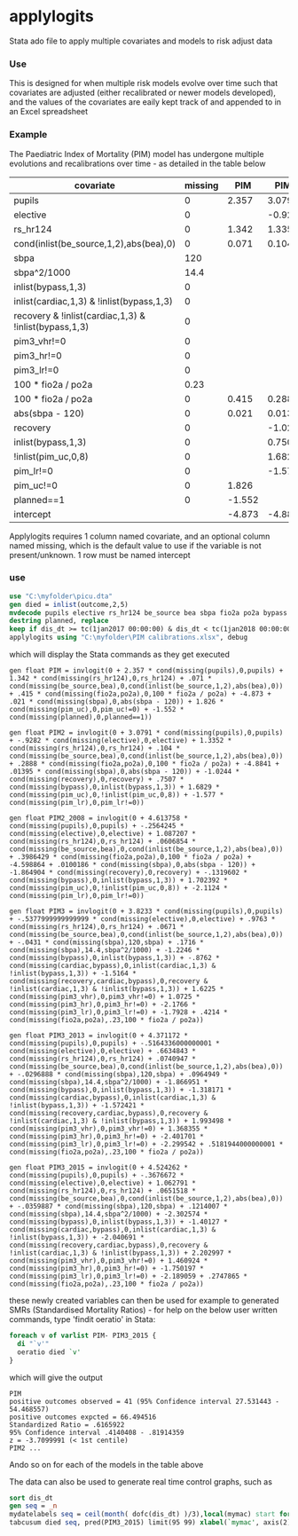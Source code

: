 # applylogits
Stata ado file to apply multiple covariates and models to risk adjust data

### Use
This is designed for when multiple risk models evolve over time such that covariates are adjusted (either recalibrated or newer models developed), and the values of the covariates are eaily kept track of and appended to in an Excel spreadsheet

### Example
The Paediatric Index of Mortality (PIM) model has undergone multiple evolutions and recalibrations over time - as detailed in the table below

covariate | missing | PIM | PIM2 | PIM2_2008 | PIM3 | PIM3_2013 | PIM3_2015
----------|---------|-----|------|-----------|------|-----------|----------
pupils | 0 | 2.357 | 3.0791 | 4.613758 | 3.8233 | 4.371172 | 4.524262
elective | 0 |  | -0.9282 | -0.2564245 | -0.5378 | -0.5164336 | -0.3676672
rs_hr124 | 0 | 1.342 | 1.3352 | 1.087207 | 0.9763 | 0.6634843 | 1.062791
cond(inlist(be_source,1,2),abs(bea),0) | 0 | 0.071 | 0.104 | 0.0606854 | 0.0671 | 0.0740947 | 0.0651518
sbpa | 120 |  |  |  | -0.0431 | -0.0296888 | -0.0359887
sbpa^2/1000 | 14.4 |  |  |  | 0.1716 | 0.0964949 | 0.1214007
inlist(bypass,1,3) | 0 |  |  |  | -1.2246 | -1.866951 | -2.302574
inlist(cardiac,1,3) & !inlist(bypass,1,3) | 0 |  |  |  | -0.8762 | -1.318171 | -1.40127
recovery & !inlist(cardiac,1,3) & !inlist(bypass,1,3) | 0 |  |  |  | -1.5164 | -1.572421 | -2.040691
pim3_vhr!=0 | 0 |  |  |  | 1.6225 | 1.993498 | 2.202997
pim3_hr!=0 | 0 |  |  |  | 1.0725 | 1.368355 | 1.460924
pim3_lr!=0 | 0 |  |  |  | -2.1766 | -2.401701 | -1.750197
100 * fio2a / po2a | 0.23 |  |  |  | 0.4214 | 0.5181944 | 0.2747865
100 * fio2a / po2a | 0 | 0.415 | 0.2888 | 0.3986429 |  |  | 
abs(sbpa - 120) | 0 | 0.021 | 0.01395 | 0.0100186 |  |  | 
recovery | 0 |  | -1.0244 | -1.864904 |  |  | 
inlist(bypass,1,3) | 0 |  | 0.7507 | -0.1319602 |  |  | 
!inlist(pim_uc,0,8) | 0 |  | 1.6829 | 1.702392 |  |  | 
pim_lr!=0 | 0 |  | -1.577 | -2.1124 |  |  | 
pim_uc!=0 | 0 | 1.826 |  |  |  |  | 
planned==1 | 0 | -1.552 |  |  |  |  | 
intercept |  | -4.873 | -4.8841 | -4.598864 | -1.7928 | -2.299542 | -2.189059

Applylogits requires 1 column named covariate, and an optional column named missing, which is the default value to use if the variable is not present/unknown.
1 row must be named intercept

### use
```stata
use "C:\myfolder\picu.dta"
gen died = inlist(outcome,2,5)
mvdecode pupils elective rs_hr124 be_source bea sbpa fio2a po2a bypass cardiac recovery pim3_vhr pim3_hr pim3_lr recovery pim_uc pim_lr pim_uc planned, mv(999)
destring planned, replace
keep if dis_dt >= tc(1jan2017 00:00:00) & dis_dt < tc(1jan2018 00:00:00)
applylogits using "C:\myfolder\PIM calibrations.xlsx", debug
```

which will display the Stata commands as they get executed

    gen float PIM = invlogit(0 + 2.357 * cond(missing(pupils),0,pupils) + 1.342 * cond(missing(rs_hr124),0,rs_hr124) + .071 * cond(missing(be_source,bea),0,cond(inlist(be_source,1,2),abs(bea),0)) + .415 * cond(missing(fio2a,po2a),0,100 * fio2a / po2a) + -4.873 + .021 * cond(missing(sbpa),0,abs(sbpa - 120)) + 1.826 * cond(missing(pim_uc),0,pim_uc!=0) + -1.552 * cond(missing(planned),0,planned==1))

    gen float PIM2 = invlogit(0 + 3.0791 * cond(missing(pupils),0,pupils) + -.9282 * cond(missing(elective),0,elective) + 1.3352 * cond(missing(rs_hr124),0,rs_hr124) + .104 * cond(missing(be_source,bea),0,cond(inlist(be_source,1,2),abs(bea),0)) + .2888 * cond(missing(fio2a,po2a),0,100 * fio2a / po2a) + -4.8841 + .01395 * cond(missing(sbpa),0,abs(sbpa - 120)) + -1.0244 * cond(missing(recovery),0,recovery) + .7507 * cond(missing(bypass),0,inlist(bypass,1,3)) + 1.6829 * cond(missing(pim_uc),0,!inlist(pim_uc,0,8)) + -1.577 * cond(missing(pim_lr),0,pim_lr!=0))

    gen float PIM2_2008 = invlogit(0 + 4.613758 * cond(missing(pupils),0,pupils) + -.2564245 * cond(missing(elective),0,elective) + 1.087207 * cond(missing(rs_hr124),0,rs_hr124) + .0606854 * cond(missing(be_source,bea),0,cond(inlist(be_source,1,2),abs(bea),0)) + .3986429 * cond(missing(fio2a,po2a),0,100 * fio2a / po2a) + -4.598864 + .0100186 * cond(missing(sbpa),0,abs(sbpa - 120)) + -1.864904 * cond(missing(recovery),0,recovery) + -.1319602 * cond(missing(bypass),0,inlist(bypass,1,3)) + 1.702392 * cond(missing(pim_uc),0,!inlist(pim_uc,0,8)) + -2.1124 * cond(missing(pim_lr),0,pim_lr!=0))

    gen float PIM3 = invlogit(0 + 3.8233 * cond(missing(pupils),0,pupils) + -.5377999999999999 * cond(missing(elective),0,elective) + .9763 * cond(missing(rs_hr124),0,rs_hr124) + .0671 * cond(missing(be_source,bea),0,cond(inlist(be_source,1,2),abs(bea),0)) + -.0431 * cond(missing(sbpa),120,sbpa) + .1716 * cond(missing(sbpa),14.4,sbpa^2/1000) + -1.2246 * cond(missing(bypass),0,inlist(bypass,1,3)) + -.8762 * cond(missing(cardiac,bypass),0,inlist(cardiac,1,3) & !inlist(bypass,1,3)) + -1.5164 * cond(missing(recovery,cardiac,bypass),0,recovery & !inlist(cardiac,1,3) & !inlist(bypass,1,3)) + 1.6225 * cond(missing(pim3_vhr),0,pim3_vhr!=0) + 1.0725 * cond(missing(pim3_hr),0,pim3_hr!=0) + -2.1766 * cond(missing(pim3_lr),0,pim3_lr!=0) + -1.7928 + .4214 * cond(missing(fio2a,po2a),.23,100 * fio2a / po2a))

    gen float PIM3_2013 = invlogit(0 + 4.371172 * cond(missing(pupils),0,pupils) + -.5164336000000001 * cond(missing(elective),0,elective) + .6634843 * cond(missing(rs_hr124),0,rs_hr124) + .0740947 * cond(missing(be_source,bea),0,cond(inlist(be_source,1,2),abs(bea),0)) + -.0296888 * cond(missing(sbpa),120,sbpa) + .0964949 * cond(missing(sbpa),14.4,sbpa^2/1000) + -1.866951 * cond(missing(bypass),0,inlist(bypass,1,3)) + -1.318171 * cond(missing(cardiac,bypass),0,inlist(cardiac,1,3) & !inlist(bypass,1,3)) + -1.572421 * cond(missing(recovery,cardiac,bypass),0,recovery & !inlist(cardiac,1,3) & !inlist(bypass,1,3)) + 1.993498 * cond(missing(pim3_vhr),0,pim3_vhr!=0) + 1.368355 * cond(missing(pim3_hr),0,pim3_hr!=0) + -2.401701 * cond(missing(pim3_lr),0,pim3_lr!=0) + -2.299542 + .5181944000000001 * cond(missing(fio2a,po2a),.23,100 * fio2a / po2a))

    gen float PIM3_2015 = invlogit(0 + 4.524262 * cond(missing(pupils),0,pupils) + -.3676672 * cond(missing(elective),0,elective) + 1.062791 * cond(missing(rs_hr124),0,rs_hr124) + .0651518 * cond(missing(be_source,bea),0,cond(inlist(be_source,1,2),abs(bea),0)) + -.0359887 * cond(missing(sbpa),120,sbpa) + .1214007 * cond(missing(sbpa),14.4,sbpa^2/1000) + -2.302574 * cond(missing(bypass),0,inlist(bypass,1,3)) + -1.40127 * cond(missing(cardiac,bypass),0,inlist(cardiac,1,3) & !inlist(bypass,1,3)) + -2.040691 * cond(missing(recovery,cardiac,bypass),0,recovery & !inlist(cardiac,1,3) & !inlist(bypass,1,3)) + 2.202997 * cond(missing(pim3_vhr),0,pim3_vhr!=0) + 1.460924 * cond(missing(pim3_hr),0,pim3_hr!=0) + -1.750197 * cond(missing(pim3_lr),0,pim3_lr!=0) + -2.189059 + .2747865 * cond(missing(fio2a,po2a),.23,100 * fio2a / po2a))

these newly created variables can then be used for example to generated SMRs (Standardised Mortality Ratios) - for help on the below user written commands, type 'findit oeratio' in Stata:

```stata
foreach v of varlist PIM- PIM3_2015 {
  di "`v'"
  oeratio died `v'
}
```

which will give the output

    PIM
    positive outcomes observed = 41 (95% Confidence interval 27.531443 - 54.468557)
    positive outcomes expcted = 66.494516
    Standardized Ratio = .6165922
    95% Confidence interval .4140408 - .81914359
    z = -3.7099991 (< 1st centile)
    PIM2 ...
   
Ando so on for each of the models in the table above

The data can also be used to generate real time control graphs, such as
```stata
sort dis_dt
gen seq = _n
mydatelabels seq = ceil(month( dofc(dis_dt) )/3),local(mymac) start format(%tcMon_'YY)
tabcusum died seq, pred(PIM3_2015) limit(95 99) xlabel(`mymac', axis(2)) xaxis(1 2)
```
